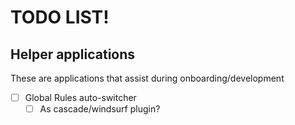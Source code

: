 # TODO LIST!

## Helper applications
These are applications that assist during onboarding/development
- [ ] Global Rules auto-switcher
  - [ ] As cascade/windsurf plugin?